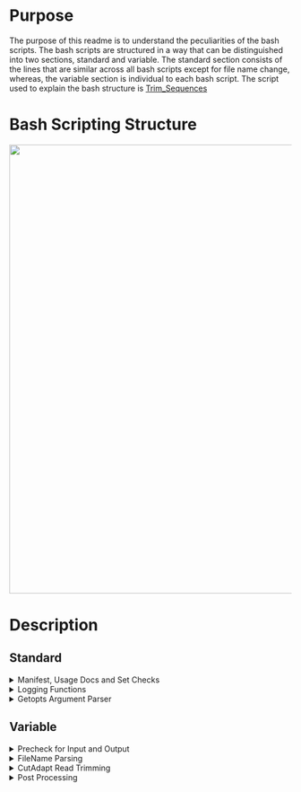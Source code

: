 # Purpose
 
The purpose of this readme is to understand the peculiarities of the bash scripts. The bash scripts are structured in a way that can be distinguished into two sections, standard and variable. The standard section consists of the lines that are similar across all bash scripts except for file name change, whereas, the variable section is individual to each bash script. The script used to explain the bash structure is <a href="https://github.com/ncsa/MayomicsVC/blob/master/src/shell/trim_sequences.sh"> Trim_Sequences </a>
 
# Bash Scripting Structure
 
<img src="https://user-images.githubusercontent.com/43070131/56844379-0708f280-6875-11e9-9efa-7b03910e5917.PNG" width="800">

# Description

## Standard

<details>
  <summary>
  Manifest, Usage Docs and Set Checks
  </summary> 
 
 ```bash scripting
 #!/bin/bash
 ```
The #!/bin/bash command is mandatory and it is best practices for script writing in bash.
It is a standalone executable and when invoked, ./filename.sh needs to be typed and it should run.

 ```bash scripting
read -r -d '' MANIFEST << MANIFEST
 ```
MANIFEST is a built-in bash command. This command is essential for debugging because if the workflow was executed and variants were called, users should be able to track the history. 
 
 ```bash scripting
 *****************************************************************************
`readlink -m $0`
called by: `whoami` on `date`
command line input: ${@}
*****************************************************************************
 ```
This command is essential for debugging because it stores the details about who ran the workflow and when.

```bash scripting
set -o errexit
```
This statement requires that bash scripts exit whenever there is an error.
Usually, bash scripts continue to run even if one command failed.
-o errexit will prevent that from happening and will quit if any error occurs at all.

```bash scripting
set -o pipefail
```
-o pipefail sets the exit code in the pipeline to the right most command to exit with a non-zero status.

```bash scripting
set -o nounset
```
The -o nounset is used to error out any variable that is not defined in the script.
This requires that all variables are defined and it should not have any loose variables that are no longer needed.

```bash scripting
SCRIPT_NAME=trim_sequences.sh
SGE_JOB_ID=TBD   # placeholder until we parse job ID
SGE_TASK_ID=TBD  # placeholder until we parse task ID
```
This script records the actual Job ID’s of every bioinformatics tasks that runs on the cluster.

</details>

<details>
  <summary>
   Logging Functions
  </summary>
 
 ```bash scripting
 function checkArg()
{
    if [[ "${OPTARG}" == -* ]]; then
        echo -e "\nError with option -${OPT} in command. Option passed incorrectly or without argument.\n"
        echo -e "\n${DOCS}\n"
        exit 1;
    fi
}
 ```
The function checkArg() checks whether the option argument was passed correctly or not.
If any option is passed incorrectly, than the script will display the error "Error with option -${OPT} in command. Option passed incorrectly or without argument.\n"

</details>

<details>
  <summary>
   Getopts Argument Parser
  </summary>
 
 ```bash scripting
 while getopts ":hl:r:A:C:t:P:s:e:F:d" OPT
do
               case ${OPT} in
                              h )  echo -e "\n${DOCS}\n"
                                             exit 0
                                         ...
                                         ...
                                         ...
                           : )     echo -e "\nOption -${OPTARG} requires an argument.\n\n${DOCS}\n" exit 1
                                     
               esac
done
 ```
 Principles for the Getopts Argument Parser of the script:

1. A colon after the letter means that it is mandatory and if the colon is not present, it means that it is optional.

2. Each colon is being read separately. The getopts loop is reading consecutively. The case command assigns each argument entered to a variable and checks to make sure that a valid argument was entered for the options that require one. For example, ‘-d’ is the debug command and should never receive an argument following it. If it did, this would throw an error.

3. The colon at the beginning of the list turns off bash’s built-in error reporting, allowing us to handle errors with our checkArg function and the functions that follow, and allowing us to handle no arguments and bad arguments in a more meaningful way. If you pass in an option that is not recognized, the case statement will reach “/?” and it will print an invalid option statement. The final colon case is to ensure that every required option received an argument.
 
</details>

## Variable
<details>
<summary>
Precheck for Input and Output
</summary> 
 
```bash scripting
source ${SHARED_FUNCTIONS}
 
checkVar "${SAMPLE+x}" "Missing sample name option: -s" $LINENO

ERRLOG=${SAMPLE}.trimming.${SGE_JOB_ID}.log
    ....
    ....
echo "${MANIFEST}" >> "${ERRLOG}"
  
checkVar "${ENV_PROFILE+x}" "Missing environmental profile option: -e" $LINENO
source ${ENV_PROFILE}
  
checkVar "${ADAPTERS+x}" "Missing adapters file option: -A" $LINENO
        ....
        ....
checkVar "${INPUT2+x}" "Missing read 2 option: -r. If running a single-end job, set -r null in command." $LINENO
  
checkVar "${IS_PAIRED_END+x}" "Missing paired-end option: -P" $LINENO
  
if [[ "${IS_PAIRED_END}" != true ]] && [[ "${IS_PAIRED_END}" != false ]]
then
        ....
        ....
fi
if [[ "${IS_PAIRED_END}" == true ]]
then
        ....
        ....
fi
if [[ "${IS_PAIRED_END}" == false ]]
        ....
        ....
fi
 
checkVar "${CUTADAPT+x}" "Missing CutAdapt software path option: -C" $LINENO
checkDir ${CUTADAPT} "Cutadapt directory ${CUTADAPT} is not a directory or does not exist." $LINENO
checkVar "${THR+x}" "Missing threads option: -t" $LINENO
```
Precheck calls functions from the shared functions.sh file to perform the following operations:

1. Checks if the sample name variable exists or not
2. Creates log for JOB_ID/script and tool
3. Sends Manifest to the Log
4. Sources the file with environmental profile variables
5. Check if input files, directories, and variables are non-zero

In the case of adapters, if the adapters string is defined to the full path of the file than the variable is set and we do not need to check that file as it would have been checked by the parser. So, the argument to the full path to the adapter file + x ( "${ADAPTERS+x} ") will be passed into the checkVar. It will check it as the first variable of the string and will not throw an error by setting the error code not equal to 1. However, if the full path to the adapter file is not defined than string + x is passed and bash will pass the empty string as the first variable. The exit code will be set to 1 and an error will be thrown.
</details>

<details>
<summary>
FileName Parsing
</summary> 

```bash scripting
## Parse filename without full path
OUT1=$(basename ${INPUT1})
if  [[ "${IS_PAIRED_END}" == false ]]  # If single-end, we do not need a second output trimmed read
then
               OUT2=null
else
               OUT2=$(basename ${INPUT2})
fi
```

The filename parsing section parses the filename without the full path and the reason why it does without the full path is because Cutadapt requires the output option, -o, and hence, file name parsing is necessary.
</details>

<details>
 <summary>
  CutAdapt Read Trimming
 </summary>
 
 ``` Bash Scripting
 ## Record start time
logInfo "[CUTADAPT] START."
## Cutadapt command, run for each fastq and each adapter sequence in the adapter FASTA file.
## Allocates half of the available threads to each process.
if [[ "${IS_PAIRED_END}" == false ]]  # if single-end reads file
then
               # Trim single-end reads
               TRAP_LINE=$(($LINENO + 1))
               trap 'logError " $0 stopped at line ${TRAP_LINE}. Cutadapt Read 1 failure. " ' INT TERM EXIT
               ....
               ....
else
               TRAP_LINE=$(($LINENO + 1))
               trap 'logError " $0 stopped at line ${TRAP_LINE}. Cutadapt Read 1 and 2 failure. " ' INT TERM EXIT
               ....
               ....
 
        checkExitcode ${EXITCODE} $LINENO
               logInfo "[CUTADAPT] Trimmed adapters in ${ADAPTERS} from input sequences. CUTADAPT log: ${SAMPLE}.cutadapt.log"
```

The Cutadapt command runs for each fastq and each adapter sequence in the adapter fasta file. It allocates half of the available threads to each process. If the file is single-end reads than it trims the single end reads file. If the file is in paired-end mode, than trimming reads with cutadapt occurs in paired-end mode, where -a and -A specify forward and reverse adapters, respectively. -p specifies output for read2.

The reason why traps are used in the cutadapt read trimming is mentioned below:

The command, set -o error exit is mentioned because the script should be forced to exit whenever there is an issue. However, the error statement would not record the error to the right log and would not report the right line number. The exit error statement would force the bash to quit at the cutadapt line. So, the trap is specified in a nested way where the outer trap contains the statement that the error log would print whenever there is an interruption, termination or an exit in the workflow. The important components of traps are:

1. Trap_line : Variable that refers to the line number where the error occurred
2. Log error : Function needs to be inside the quotes for the trap to act on it
3. Dollar zero ($0) : Refers to the name of the bash script followed by input parameters
4. checkExitcode : checkExitcode checks whether the exit code is zero or not. It needs only two inputs, the exit code and the line number because the function needs to print the exit code with the message that is meaningful into the log and it needs to state the line number at which the exit code is non-zero.
</details>               


<details>
 <summary>
Post Processing
 </summary>
 
 ```bash scripting
 ## Check for file creation
checkFile ${OUT1} "Output trimmed read 1 file ${OUT1} is empty." ${LINENO}
if [[ "${IS_PAIRED_END}" == true ]]
then
        checkFile ${OUT2} "Output trimmed read 2 file ${OUT2} is empty." ${LINENO}
fi
```
The post processing section checks for file creation and if the read files are empty or not
               
               
